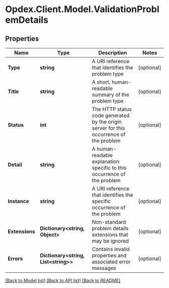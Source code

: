 # Opdex.Client.Model.ValidationProblemDetails

## Properties

Name | Type | Description | Notes
------------ | ------------- | ------------- | -------------
**Type** | **string** | A URI reference that identifies the problem type | [optional] 
**Title** | **string** | A short, human-readable summary of the problem type | [optional] 
**Status** | **int** | The HTTP status code generated by the origin server for this occurrence of the problem | [optional] 
**Detail** | **string** | A human-readable explanation specific to this occurrence of the problem | [optional] 
**Instance** | **string** | A URI reference that identifies the specific occurrence of the problem | [optional] 
**Extensions** | **Dictionary&lt;string, Object&gt;** | Non-standard problem details extensions that may be ignored | [optional] 
**Errors** | **Dictionary&lt;string, List&lt;string&gt;&gt;** | Contains invalid properties and associated error messages | [optional] 

[[Back to Model list]](../README.md#documentation-for-models) [[Back to API list]](../README.md#documentation-for-api-endpoints) [[Back to README]](../README.md)

